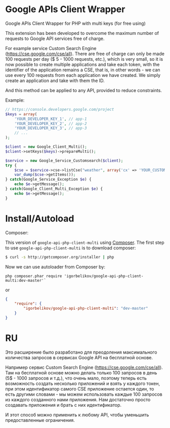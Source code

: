 # Google APIs Client Wrapper
Google APIs Client Wrapper for PHP with multi keys (for free using)

This extension has been developed to overcome the maximum number of requests to Google API services free of charge.

For example service Custom Search Engine (https://cse.google.com/cse/all).
There are free of charge can only be made 100 requests per day ($ 5 - 1000 requests, etc.), which is very small, so it is now possible to create multiple applications and take each token, with the identifier of the application remains a CSE, that is, in other words - we can use every 100 requests from each application we have created. We simply create an application and take with them the ID.

And this method can be applied to any API, provided to reduce constraints.

Example:
```php
// https://console.developers.google.com/project
$keys = array(
	'YOUR_DEVELOPER_KEY_1', // app-1
	'YOUR_DEVELOPER_KEY_2', // app-2
	'YOUR_DEVELOPER_KEY_3', // app-3
	// ...
);

$client = new Google_Client_Multi();
$client->setKeys($keys)->prepareMulti();

$service = new Google_Service_Customsearch($client);
try {
	$cse = $service->cse->listCse("weather", array('cx' => 'YOUR_CUSTOM_SEARCH_ENGINE_ID'));
	var_dump($cse->getItems());
} catch(Google_Service_Exception $e) {
	echo $e->getMessage();
} catch(Google_Client_Multi_Exception $e) {
	echo $e->getMessage();
}
```

# Install/Autoload
Composer:

This version of `google-api-php-client-multi` using [Composer](http://getcomposer.org).
The first step to use `google-api-php-client-multi` is to download composer:

```bash
$ curl -s http://getcomposer.org/installer | php
```

Now we can use autoloader from Composer by:
```
php composer.phar require 'igorbelikov/google-api-php-client-multi:dev-master'`
```
or
```json
{
    "require": {
		"igorbelikov/google-api-php-client-multi": "dev-master"
    }
}
```
# RU
Это расширение было разработано для преодоления максимального количества запросов в сервисах Google API на бесплатной основе.

Например сервис Custom Search Engine (https://cse.google.com/cse/all).
Там на бесплатной основе можно делать только 100 запросов в день (5$ - 1000 запросов и т.д.), что очень мало, поэтому теперь есть возможность создать несколько приложений и взять у каждого токен, при этом идентификатор самого CSE приложение остается один, то есть другими словами - мы можем использовать каждые 100 запросов из каждого созданного нами приложения. Нам достаточно просто создавать приложения и брать с них идентификатор.

И этот способ можно применить к любому API, чтобы уменьшить предоставленные ограничения.
